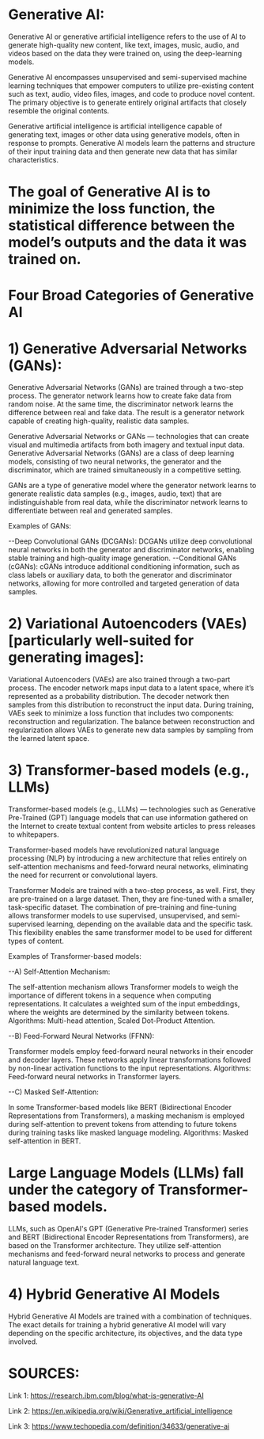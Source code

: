 # Generative AI:

Generative AI or generative artificial intelligence refers to the use of AI to generate high-quality new content, like text, images, music, audio, and videos based on the data they were trained on, using the deep-learning models.

Generative AI encompasses unsupervised and semi-supervised machine learning techniques that empower computers to utilize pre-existing content such as text, audio, video files, images, and code to produce novel content. The primary objective is to generate entirely original artifacts that closely resemble the original contents.

Generative artificial intelligence  is artificial intelligence capable of generating text, images or other data using generative models, often in response to prompts. Generative AI models learn the patterns and structure of their input training data and then generate new data that has similar characteristics.

# The goal of Generative AI is to minimize the loss function, the statistical difference between the model’s outputs and the data it was trained on. 

# Four Broad Categories of Generative AI 
# 1) Generative Adversarial Networks (GANs):
Generative Adversarial Networks (GANs) are trained through a two-step process. The generator network learns how to create fake data from random noise. At the same time, the discriminator network learns the difference between real and fake data. The result is a generator network capable of creating high-quality, realistic data samples.

Generative Adversarial Networks or GANs — technologies that can create visual and multimedia artifacts from both imagery and textual input data.
Generative Adversarial Networks (GANs) are a class of deep learning models, consisting of two neural networks, the generator and the discriminator, which are trained simultaneously in a competitive setting.

GANs are a type of generative model where the generator network learns to generate realistic data samples (e.g., images, audio, text) that are indistinguishable from real data, while the discriminator network learns to differentiate between real and generated samples.

Examples of GANs:

--Deep Convolutional GANs (DCGANs): DCGANs utilize deep convolutional neural networks in both the generator and discriminator networks, enabling stable training and high-quality image generation.
--Conditional GANs (cGANs): cGANs introduce additional conditioning information, such as class labels or auxiliary data, to both the generator and discriminator networks, allowing for more controlled and targeted generation of data samples.

# 2) Variational Autoencoders (VAEs) [particularly well-suited for generating images]: 
Variational Autoencoders (VAEs) are also trained through a two-part process. The encoder network maps input data to a latent space, where it’s represented as a probability distribution. The decoder network then samples from this distribution to reconstruct the input data. During training, VAEs seek to minimize a loss function that includes two components: reconstruction and regularization. The balance between reconstruction and regularization allows VAEs to generate new data samples by sampling from the learned latent space.

# 3) Transformer-based models (e.g., LLMs) 

Transformer-based models (e.g., LLMs) — technologies such as Generative Pre-Trained (GPT) language models that can use information gathered on the Internet to create textual content from website articles to press releases to whitepapers.

Transformer-based models have revolutionized natural language processing (NLP) by introducing a new architecture that relies entirely on self-attention mechanisms and feed-forward neural networks, eliminating the need for recurrent or convolutional layers. 

Transformer Models are trained with a two-step process, as well. First, they are pre-trained on a large dataset. Then, they are fine-tuned with a smaller, task-specific dataset. The combination of pre-training and fine-tuning allows transformer models to use supervised, unsupervised, and semi-supervised learning, depending on the available data and the specific task. This flexibility enables the same transformer model to be used for different types of content.

Examples of Transformer-based models:

--A) Self-Attention Mechanism:

The self-attention mechanism allows Transformer models to weigh the importance of different tokens in a sequence when computing representations. 
It calculates a weighted sum of the input embeddings, where the weights are determined by the similarity between tokens.
Algorithms: Multi-head attention, Scaled Dot-Product Attention.

--B) Feed-Forward Neural Networks (FFNN):

Transformer models employ feed-forward neural networks in their encoder and decoder layers. 
These networks apply linear transformations followed by non-linear activation functions to the input representations.
Algorithms: Feed-forward neural networks in Transformer layers.

--C) Masked Self-Attention:

In some Transformer-based models like BERT (Bidirectional Encoder Representations from Transformers), a masking mechanism is employed during self-attention to prevent tokens from attending to future tokens during training tasks like masked language modeling.
Algorithms: Masked self-attention in BERT.

# Large Language Models (LLMs) fall under the category of Transformer-based models.

LLMs, such as OpenAI's GPT (Generative Pre-trained Transformer) series and BERT (Bidirectional Encoder Representations from Transformers), are based on the Transformer architecture. They utilize self-attention mechanisms and feed-forward neural networks to process and generate natural language text.

# 4) Hybrid Generative AI Models 
 Hybrid Generative AI Models are trained with a combination of techniques. The exact details for training a hybrid generative AI model will vary depending on the specific architecture, its objectives, and the data type involved. 























# SOURCES:

Link 1: https://research.ibm.com/blog/what-is-generative-AI

Link 2: https://en.wikipedia.org/wiki/Generative_artificial_intelligence

Link 3: https://www.techopedia.com/definition/34633/generative-ai


